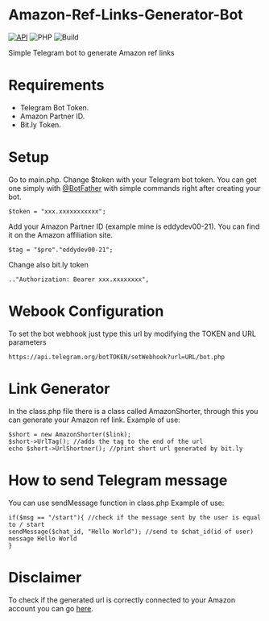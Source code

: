 # Amazon-Ref-Links-Generator-Bot

[![API](https://img.shields.io/badge/Telegram%20Bot%20API-November%2020%2C%202020-36ade1.svg)](https://core.telegram.org/bots/api)
![PHP](https://img.shields.io/badge/php-%3E%3D5.3-8892bf.svg)
![Build](https://travis-ci.com/EddyDevProject/Amazon-Ref-Links-Generator-Bot.svg?branch=main)


Simple Telegram bot to generate Amazon ref links

# Requirements
- Telegram Bot Token.
- Amazon Partner ID.
- Bit.ly Token.

# Setup
Go to main.php. Change $token with your Telegram bot token.
You can get one simply with [@BotFather](https://core.telegram.org/bots#botfather) with simple commands right after creating your bot.
 ```
$token = "xxx.xxxxxxxxxxx";
```
Add your Amazon Partner ID (example mine is eddydev00-21). You can find it on the Amazon affiliation site.
```
$tag = "$pre"."eddydev00-21";
```
Change also bit.ly token
```
.."Authorization: Bearer xxx.xxxxxxxx",
```
# Webook Configuration

To set the bot webhook just type this url by modifying the TOKEN and URL parameters
```
https://api.telegram.org/botTOKEN/setWebhook?url=URL/bot.php
```
# Link Generator

In the class.php file there is a class called AmazonShorter, through this you can generate your Amazon ref link.
Example of use:
```
$short = new AmazonShorter($link);
$short->UrlTag(); //adds the tag to the end of the url
echo $short->UrlShortner(); //print short url generated by bit.ly

```
# How to send Telegram message

You can use sendMessage function in class.php
Example of use:
```
if($msg == "/start"){ //check if the message sent by the user is equal to / start
sendMessage($chat_id, "Hello World"); //send to $chat_id(id of user) message Hello World
}

```
# Disclaimer 

To check if the generated url is correctly connected to your Amazon account you can go [here](https://affiliate-program.amazon.com/home/tools/linkchecker?ac-ms-src=ac-nav).



